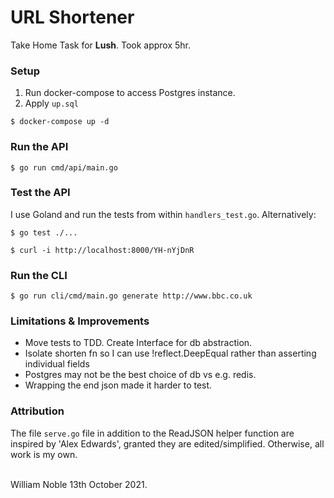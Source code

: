 # URL Shortener

Take Home Task for **Lush**. Took approx 5hr.

### Setup

1. Run docker-compose to access Postgres instance.
2. Apply `up.sql`
```shell
$ docker-compose up -d
```

### Run the API

```shell
$ go run cmd/api/main.go
```

### Test the API

I use Goland and run the tests from within `handlers_test.go`. Alternatively:

```shell
$ go test ./...

$ curl -i http://localhost:8000/YH-nYjDnR
```

### Run the CLI

```shell
$ go run cli/cmd/main.go generate http://www.bbc.co.uk
```

### Limitations & Improvements
- Move tests to TDD. Create Interface for db abstraction.
- Isolate shorten fn so I can use !reflect.DeepEqual rather than asserting individual fields
- Postgres may not be the best choice of db vs e.g. redis.
- Wrapping the end json made it harder to test.

### Attribution
The file `serve.go` file in addition to the ReadJSON helper function are inspired by 'Alex Edwards', granted they are edited/simplified. Otherwise, all work is my own.

<br/>
William Noble 13th October 2021.
